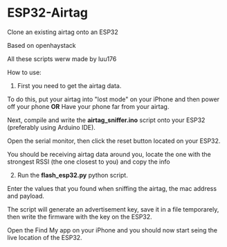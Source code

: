 # ESP32-Airtag
Clone an existing airtag onto an ESP32

Based on openhaystack

All these scripts werw made by luu176

How to use:
1. First you need to get the airtag data. 

To do this, put your airtag into "lost mode" on your iPhone and then power off your phone 
**OR** 
Have your phone far from your airtag.

Next, compile and write the **airtag_sniffer.ino** script onto your ESP32 (preferably using Arduino IDE).

Open the serial monitor, then click the reset button located on your ESP32.

You should be receiving airtag data around you, locate the one with the strongest RSSI (the one closest to you) and copy the info

2. Run the **flash_esp32.py** python script.

Enter the values that you found when sniffing the airtag, the mac address and payload.

The script will generate an advertisement key, save it in a file temporarely, then write the firmware with the key on the ESP32.

Open the Find My app on your iPhone and you should now start seing the live location of the ESP32.

